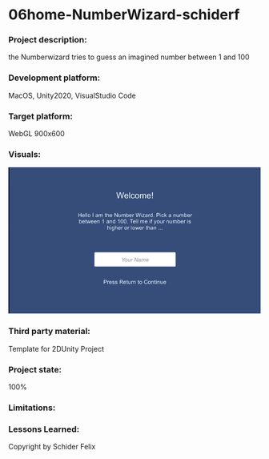 # 06home-NumberWizard-schiderf

### Project description: 
the Numberwizard tries to guess an imagined number between 1 and 100

### Development platform: 
MacOS, Unity2020, VisualStudio Code

### Target platform: 
WebGL 900x600

### Visuals: 
![](game.gif)

### Third party material: 
Template for 2DUnity Project

### Project state: 
100%

### Limitations: 

### Lessons Learned: 

Copyright by Schider Felix

